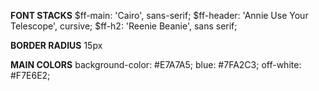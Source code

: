 **FONT STACKS**
$ff-main: 'Cairo', sans-serif;
$ff-header: 'Annie Use Your Telescope', cursive;
$ff-h2: 'Reenie Beanie', sans serif;

**BORDER RADIUS** 
15px 

**MAIN COLORS** 
background-color: #E7A7A5;
blue: #7FA2C3;
off-white: #F7E6E2;

